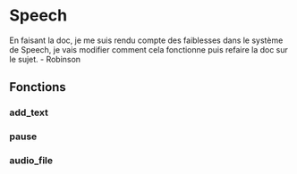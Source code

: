 # Speech

En faisant la doc, je me suis rendu compte des faiblesses dans le système de Speech, je vais modifier comment cela fonctionne puis refaire la doc sur le sujet. - Robinson

## Fonctions

### add\_text

### pause

### audio\_file







